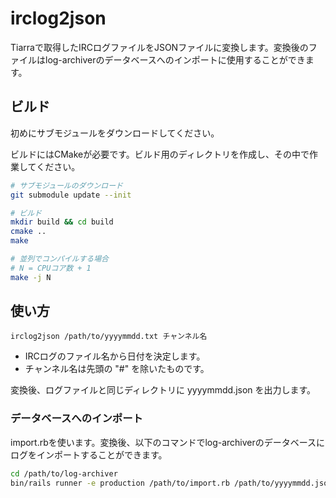 # irclog2json

Tiarraで取得したIRCログファイルをJSONファイルに変換します。変換後のファイルはlog-archiverのデータベースへのインポートに使用することができます。

## ビルド

初めにサブモジュールをダウンロードしてください。

ビルドにはCMakeが必要です。ビルド用のディレクトリを作成し、その中で作業してください。

```bash
# サブモジュールのダウンロード
git submodule update --init

# ビルド
mkdir build && cd build
cmake ..
make

# 並列でコンパイルする場合
# N = CPUコア数 + 1
make -j N
```

## 使い方

```
irclog2json /path/to/yyyymmdd.txt チャンネル名
```

* IRCログのファイル名から日付を決定します。
* チャンネル名は先頭の "#" を除いたものです。

変換後、ログファイルと同じディレクトリに yyyymmdd.json を出力します。

### データベースへのインポート

import.rbを使います。変換後、以下のコマンドでlog-archiverのデータベースにログをインポートすることができます。

```bash
cd /path/to/log-archiver
bin/rails runner -e production /path/to/import.rb /path/to/yyyymmdd.json
```
